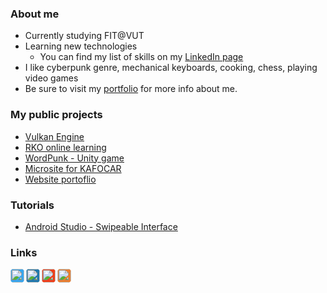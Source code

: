 ### About me

- Currently studying FIT@VUT
- Learning new technologies
  - You can find my list of skills on my [LinkedIn page][linkedin]
- I like cyberpunk genre, mechanical keyboards, cooking, chess, playing video games
- Be sure to visit my [portfolio](https://hrubos.dev) for more info about me.

### My public projects

- [Vulkan Engine](https://github.com/hruboson/ExoEngine)
- [RKO online learning](http://rko.tode.cz)
- [WordPunk - Unity game](https://shiftoss.itch.io/wordpunk)
- [Microsite for KAFOCAR](http://www.pneumatikyzlin.cz)
- [Website portoflio](https://hrubos.dev)


### Tutorials
- [Android Studio - Swipeable Interface](https://github.com/hruboson/swipeable-interface-android-studio-demo)


### Links

[<img style="background: #38A6ED; border-radius: 5px" align="left" alt="Twitter" width="22px" src="https://cdn.jsdelivr.net/npm/simple-icons@v3/icons/twitter.svg" />][twitter]
[<img style="background: #2079AD; border-radius: 5px" align="left" alt="LinkedIn" width="22px" src="https://cdn.jsdelivr.net/npm/simple-icons@v3/icons/linkedin.svg" />][linkedin]
[<img style="background: #EF3F19; border-radius: 5px" align="left" alt="Reddit" width="22px" src="https://cdn.jsdelivr.net/npm/simple-icons@v3/icons/reddit.svg" />][reddit]
[<img  style="background: #EA7F30; border-radius: 5px" align="left" alt="Instagram" width="22px" src="https://cdn.jsdelivr.net/npm/simple-icons@v3/icons/stackoverflow.svg" />][stackoverflow]

[website]: https://hrubos.dev
[twitter]: https://twitter.com/HrubosO
[linkedin]: https://www.linkedin.com/in/ondřej-hruboš-3b496918a/
[reddit]: https://www.reddit.com/user/Shiftoss
[stackoverflow]: https://stackoverflow.com/users/12547295/ondřej-hruboš
